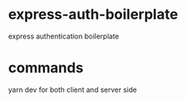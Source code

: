 # express-auth-boilerplate
express authentication boilerplate

# commands
yarn dev for both client and server side

